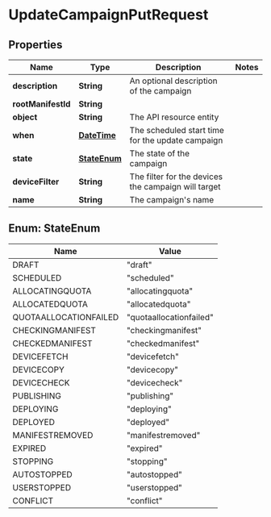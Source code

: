 
# UpdateCampaignPutRequest

## Properties
Name | Type | Description | Notes
------------ | ------------- | ------------- | -------------
**description** | **String** | An optional description of the campaign | 
**rootManifestId** | **String** |  | 
**object** | **String** | The API resource entity | 
**when** | [**DateTime**](DateTime.md) | The scheduled start time for the update campaign | 
**state** | [**StateEnum**](#StateEnum) | The state of the campaign | 
**deviceFilter** | **String** | The filter for the devices the campaign will target | 
**name** | **String** | The campaign&#39;s name | 


<a name="StateEnum"></a>
## Enum: StateEnum
Name | Value
---- | -----
DRAFT | &quot;draft&quot;
SCHEDULED | &quot;scheduled&quot;
ALLOCATINGQUOTA | &quot;allocatingquota&quot;
ALLOCATEDQUOTA | &quot;allocatedquota&quot;
QUOTAALLOCATIONFAILED | &quot;quotaallocationfailed&quot;
CHECKINGMANIFEST | &quot;checkingmanifest&quot;
CHECKEDMANIFEST | &quot;checkedmanifest&quot;
DEVICEFETCH | &quot;devicefetch&quot;
DEVICECOPY | &quot;devicecopy&quot;
DEVICECHECK | &quot;devicecheck&quot;
PUBLISHING | &quot;publishing&quot;
DEPLOYING | &quot;deploying&quot;
DEPLOYED | &quot;deployed&quot;
MANIFESTREMOVED | &quot;manifestremoved&quot;
EXPIRED | &quot;expired&quot;
STOPPING | &quot;stopping&quot;
AUTOSTOPPED | &quot;autostopped&quot;
USERSTOPPED | &quot;userstopped&quot;
CONFLICT | &quot;conflict&quot;



